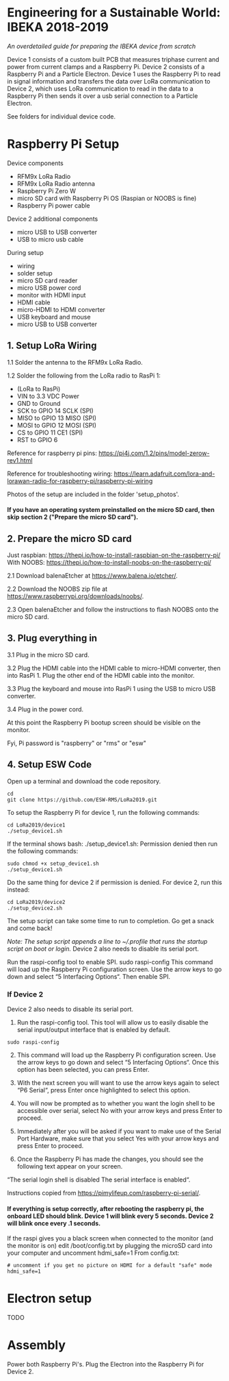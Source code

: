 # Engineering for a Sustainable World: <br> IBEKA 2018-2019

*An overdetailed guide for preparing the IBEKA device from scratch*

Device 1 consists of a custom built PCB that measures triphase current and power from current clamps and a Raspberry Pi. Device 2 consists of a Raspberry Pi and a Particle Electron. Device 1 uses the Raspberry Pi to read in signal information and transfers the data over LoRa communication to Device 2, which uses LoRa communication to read in the data to a Raspberry Pi then sends it over a usb serial connection to a Particle Electron. 

See folders for individual device code. 

# Raspberry Pi Setup

Device components
- RFM9x LoRa Radio 
- RFM9x LoRa Radio antenna
- Raspberry Pi Zero W
- micro SD card with Raspberry Pi OS (Raspian or NOOBS is fine) 
- Raspberry Pi power cable

Device 2 additional components
- micro USB to USB converter
- USB to micro usb cable

During setup
- wiring
- solder setup 
- micro SD card reader 
- micro USB power cord 
- monitor with HDMI input
- HDMI cable
- micro-HDMI to HDMI converter 
- USB keyboard and mouse 
- micro USB to USB converter

## 1. Setup LoRa Wiring

1.1 Solder the antenna to the RFM9x LoRa Radio. 

1.2 Solder the following from the LoRa radio to RasPi 1: 
- (LoRa to RasPi)
- VIN to 3.3 VDC Power
- GND to Ground
- SCK to GPIO 14 SCLK (SPI)
- MISO to GPIO 13 MISO (SPI)
- MOSI to GPIO 12 MOSI (SPI)
- CS to GPIO 11 CE1 (SPI) 
- RST to GPIO 6

Reference for raspberry pi pins: https://pi4j.com/1.2/pins/model-zerow-rev1.html

Reference for troubleshooting wiring: https://learn.adafruit.com/lora-and-lorawan-radio-for-raspberry-pi/raspberry-pi-wiring

Photos of the setup are included in the folder 'setup_photos'. 

#### If you have an operating system preinstalled on the micro SD card, then skip section 2 ("Prepare the micro SD card"). 

## 2. Prepare the micro SD card 
Just raspbian: https://thepi.io/how-to-install-raspbian-on-the-raspberry-pi/
With NOOBS: https://thepi.io/how-to-install-noobs-on-the-raspberry-pi/

2.1 Download balenaEtcher at https://www.balena.io/etcher/. 

2.2 Download the NOOBS zip file at https://www.raspberrypi.org/downloads/noobs/. 

2.3 Open balenaEtcher and follow the instructions to flash NOOBS onto the micro SD card. 

## 3. Plug everything in

3.1 Plug in the micro SD card. 

3.2 Plug the HDMI cable into the HDMI cable to micro-HDMI converter, then into RasPi 1. Plug the other end of the HDMI cable into the monitor. 

3.3 Plug the keyboard and mouse into RasPi 1 using the USB to micro USB converter. 

3.4 Plug in the power cord. 

At this point the Raspberry Pi bootup screen should be visible on the monitor.

Fyi, Pi password is "raspberry" or "rms" or "esw"

## 4. Setup ESW Code

Open up a terminal and download the code repository. 

```
cd
git clone https://github.com/ESW-RMS/LoRa2019.git
``` 

To setup the Raspberry Pi for device 1, run the following commands: 

```
cd LoRa2019/device1
./setup_device1.sh
```
If the terminal shows bash: ./setup_device1.sh: Permission denied then run the following commands:

```
sudo chmod +x setup_device1.sh
./setup_device1.sh
```
Do the same thing for device 2 if permission is denied.
For device 2, run this instead: 

```
cd LoRa2019/device2
./setup_device2.sh
```

The setup script can take some time to run to completion. Go get a snack and come back! 

*Note: The setup script appends a line to ~/.profile that runs the startup script on boot or login.*
Device 2 also needs to disable its serial port.

Run the raspi-config tool to enable SPI.
sudo raspi-config
This command will load up the Raspberry Pi configuration screen. Use the arrow keys to go down and select “5 Interfacing Options“. Then enable SPI.

### If Device 2

Device 2 also needs to disable its serial port. 

1. Run the raspi-config tool. This tool will allow us to easily disable the serial input/output interface that is enabled by default.

```
sudo raspi-config
```

2. This command will load up the Raspberry Pi configuration screen. Use the arrow keys to go down and select “5 Interfacing Options“. Once this option has been selected, you can press Enter.

3. With the next screen you will want to use the arrow keys again to select “P6 Serial“, press Enter once highlighted to select this option.

4. You will now be prompted as to whether you want the login shell to be accessible over serial, select No with your arrow keys and press Enter to proceed.

5. Immediately after you will be asked if you want to make use of the Serial Port Hardware, make sure that you select Yes with your arrow keys and press Enter to proceed.

6. Once the Raspberry Pi has made the changes, you should see the following text appear on your screen.

“The serial login shell is disabled
The serial interface is enabled“.

Instructions copied from https://pimylifeup.com/raspberry-pi-serial/. 

#### If everything is setup correctly, after rebooting the raspberry pi, the onboard LED should blink. Device 1 will blink every 5 seconds. Device 2 will blink once every .1 seconds. 

If the raspi gives you a black screen when connected to the monitor (and the monitor is on) edit /boot/config.txt by plugging the microSD card into your computer and uncomment hdmi_safe=1
From config.txt:
```
# uncomment if you get no picture on HDMI for a default "safe" mode
hdmi_safe=1
```

# Electron setup 

TODO

# Assembly 

Power both Raspberry Pi's. Plug the Electron into the Raspberry Pi for Device 2. 
